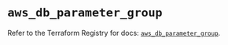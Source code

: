 # `aws_db_parameter_group`

Refer to the Terraform Registry for docs: [`aws_db_parameter_group`](https://registry.terraform.io/providers/hashicorp/aws/3.76.1/docs/resources/db_parameter_group).
